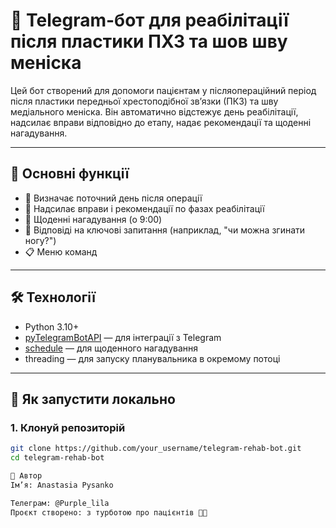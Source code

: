 # 🤖 Telegram-бот для реабілітації після пластики ПХЗ та шов шву меніска

Цей бот створений для допомоги пацієнтам у післяопераційний період після пластики передньої хрестоподібної зв’язки (ПКЗ) та шву медіального меніска. Він автоматично відстежує день реабілітації, надсилає вправи відповідно до етапу, надає рекомендації та щоденні нагадування.

---

## 📌 Основні функції

- 📅 Визначає поточний день після операції
- 🦵 Надсилає вправи і рекомендації по фазах реабілітації
- 🔔 Щоденні нагадування (о 9:00)
- 🧠 Відповіді на ключові запитання (наприклад, "чи можна згинати ногу?")
- 📋 Меню команд

---

## 🛠 Технології

- Python 3.10+
- [pyTelegramBotAPI](https://github.com/eternnoir/pyTelegramBotAPI) — для інтеграції з Telegram
- [schedule](https://pypi.org/project/schedule/) — для щоденного нагадування
- threading — для запуску планувальника в окремому потоці

---

## 🚀 Як запустити локально

### 1. Клонуй репозиторій

```bash
git clone https://github.com/your_username/telegram-rehab-bot.git
cd telegram-rehab-bot

👤 Автор
Ім’я: Anastasia Pysanko

Телеграм: @Purple_lila
Проєкт створено: з турботою про пацієнтів 🧠🦵

